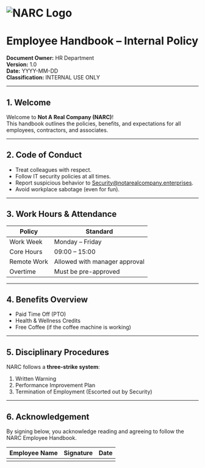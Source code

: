 # ![NARC Logo](../images/narc-banner.svg)
# Employee Handbook – Internal Policy

**Document Owner:** HR Department  
**Version:** 1.0  
**Date:** YYYY-MM-DD  
**Classification:** INTERNAL USE ONLY  

---

## 1. Welcome

Welcome to **Not A Real Company (NARC)**!  
This handbook outlines the policies, benefits, and expectations for all employees, contractors, and associates.

---

## 2. Code of Conduct

- Treat colleagues with respect.
- Follow IT security policies at all times.
- Report suspicious behavior to Security@notarealcompany.enterprises.
- Avoid workplace sabotage (even for fun).

---

## 3. Work Hours & Attendance

| Policy            | Standard            |
|------------------|--------------------|
| Work Week        | Monday – Friday |
| Core Hours       | 09:00 – 15:00 |
| Remote Work      | Allowed with manager approval |
| Overtime         | Must be pre-approved |

---

## 4. Benefits Overview

- Paid Time Off (PTO)
- Health & Wellness Credits
- Free Coffee (if the coffee machine is working)

---

## 5. Disciplinary Procedures

NARC follows a **three-strike system**:
1. Written Warning
2. Performance Improvement Plan
3. Termination of Employment (Escorted out by Security)

---

## 6. Acknowledgement

By signing below, you acknowledge reading and agreeing to follow the NARC Employee Handbook.

| Employee Name | Signature | Date |
|--------------|-----------|------|
|              |           |      |

